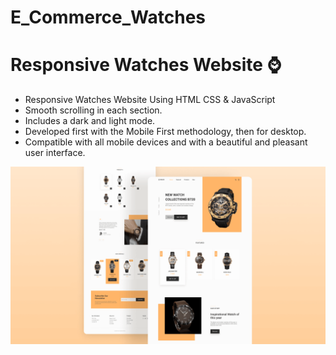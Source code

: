# E_Commerce_Watches
# Responsive Watches Website ⌚
- Responsive Watches Website Using HTML CSS & JavaScript
- Smooth scrolling in each section.
- Includes a dark and light mode.
- Developed first with the Mobile First methodology, then for desktop.
- Compatible with all mobile devices and with a beautiful and pleasant user interface.

![watches img](/watches.png)
